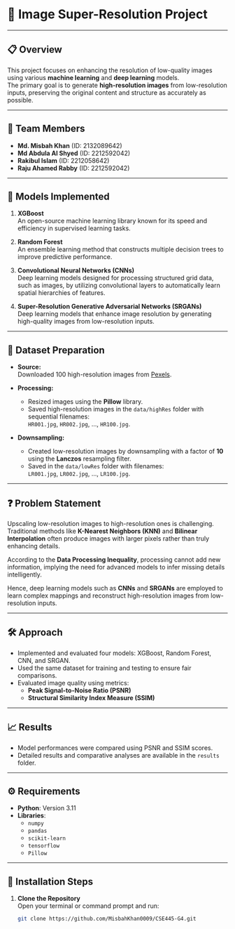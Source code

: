 # 🌟 Image Super-Resolution Project

---

## 📋 Overview

This project focuses on enhancing the resolution of low-quality images using various **machine learning** and **deep learning** models.  
The primary goal is to generate **high-resolution images** from low-resolution inputs, preserving the original content and structure as accurately as possible.

---

## 👥 Team Members

- **Md. Misbah Khan** (ID: 2132089642)  
- **Md Abdula Al Shyed** (ID: 2212592042)  
- **Rakibul Islam** (ID: 2212058642)  
- **Raju Ahamed Rabby** (ID: 2212592042)  

---

## 🧠 Models Implemented

1. **XGBoost**  
   An open-source machine learning library known for its speed and efficiency in supervised learning tasks.

2. **Random Forest**  
   An ensemble learning method that constructs multiple decision trees to improve predictive performance.

3. **Convolutional Neural Networks (CNNs)**  
   Deep learning models designed for processing structured grid data, such as images, by utilizing convolutional layers to automatically learn spatial hierarchies of features.

4. **Super-Resolution Generative Adversarial Networks (SRGANs)**  
   Deep learning models that enhance image resolution by generating high-quality images from low-resolution inputs.

---

## 📂 Dataset Preparation

- **Source:**  
  Downloaded 100 high-resolution images from [Pexels](https://www.pexels.com).

- **Processing:**  
  - Resized images using the **Pillow** library.  
  - Saved high-resolution images in the `data/highRes` folder with sequential filenames:  
    `HR001.jpg`, `HR002.jpg`, ..., `HR100.jpg`.

- **Downsampling:**  
  - Created low-resolution images by downsampling with a factor of **10** using the **Lanczos** resampling filter.  
  - Saved in the `data/lowRes` folder with filenames:  
    `LR001.jpg`, `LR002.jpg`, ..., `LR100.jpg`.

---

## ❓ Problem Statement

Upscaling low-resolution images to high-resolution ones is challenging. Traditional methods like **K-Nearest Neighbors (KNN)** and **Bilinear Interpolation** often produce images with larger pixels rather than truly enhancing details.  

According to the **Data Processing Inequality**, processing cannot add new information, implying the need for advanced models to infer missing details intelligently.  

Hence, deep learning models such as **CNNs** and **SRGANs** are employed to learn complex mappings and reconstruct high-resolution images from low-resolution inputs.

---

## 🛠 Approach

- Implemented and evaluated four models: XGBoost, Random Forest, CNN, and SRGAN.
- Used the same dataset for training and testing to ensure fair comparisons.
- Evaluated image quality using metrics:  
  - **Peak Signal-to-Noise Ratio (PSNR)**  
  - **Structural Similarity Index Measure (SSIM)**

---

## 📈 Results

- Model performances were compared using PSNR and SSIM scores.  
- Detailed results and comparative analyses are available in the `results` folder.

---

## ⚙️ Requirements

- **Python**: Version 3.11  
- **Libraries**:  
  - `numpy`  
  - `pandas`  
  - `scikit-learn`  
  - `tensorflow`  
  - `Pillow`

---

## 🚀 Installation Steps

1. **Clone the Repository**  
   Open your terminal or command prompt and run:  
   ```bash
   git clone https://github.com/MisbahKhan0009/CSE445-G4.git
